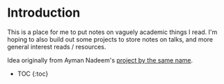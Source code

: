 # Introduction

This is a place for me to put notes on vaguely academic things I read. I'm hoping to also build out some projects to store notes on talks, and more general interest reads / resources. 

Idea originally from Ayman Nadeem's [project by the same name](https://github.com/aymannadeem/speedyscholar).

* TOC {:toc}
